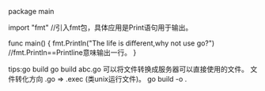 package main

import "fmt" //引入fmt包，具体应用是Print语句用于输出。

func main() {
	fmt.Println("The life is different,why not use go?")
	//fmt.Println==Printline意味输出一行。
}

tips:go build
go build abc.go 可以将文件转换成服务器可以直接使用的文件。
文件转化方向 .go => .exec (类unix运行文件)。
go build -o <name>.<filetype>